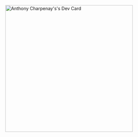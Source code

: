 <a href="https://app.daily.dev/talmidiel" target="_blank"><img src="https://github.com/talmidiel/talmidiel/blob/master/devcard.svg" width="400" alt="Anthony Charpenay's's Dev Card"/></a>

